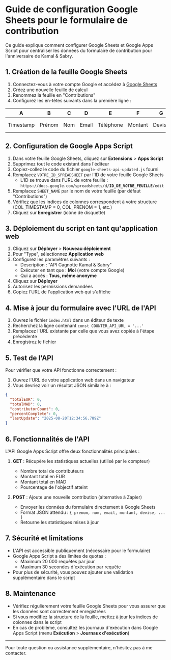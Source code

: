 # Guide de configuration Google Sheets pour le formulaire de contribution

Ce guide explique comment configurer Google Sheets et Google Apps Script pour centraliser les données du formulaire de contribution pour l'anniversaire de Kamal & Sabry.

## 1. Création de la feuille Google Sheets

1. Connectez-vous à votre compte Google et accédez à [Google Sheets](https://sheets.google.com)
2. Créez une nouvelle feuille de calcul
3. Renommez la feuille en "Contributions"
4. Configurez les en-têtes suivants dans la première ligne :

| A | B | C | D | E | F | G | H | I |
|---|---|---|---|---|---|---|---|---|
| Timestamp | Prénom | Nom | Email | Téléphone | Montant | Devise | Montant EUR | Montant MAD |

## 2. Configuration de Google Apps Script

1. Dans votre feuille Google Sheets, cliquez sur **Extensions** > **Apps Script**
2. Supprimez tout le code existant dans l'éditeur
3. Copiez-collez le code du fichier `google-sheets-api-updated.js` fourni
4. Remplacez `VOTRE_ID_SPREADSHEET` par l'ID de votre feuille Google Sheets
   - L'ID se trouve dans l'URL de votre feuille : `https://docs.google.com/spreadsheets/d/`**`ID_DE_VOTRE_FEUILLE`**`/edit`
5. Remplacez `SHEET_NAME` par le nom de votre feuille (par défaut "Contributions")
6. Vérifiez que les indices de colonnes correspondent à votre structure (COL_TIMESTAMP = 0, COL_PRENOM = 1, etc.)
7. Cliquez sur **Enregistrer** (icône de disquette)

## 3. Déploiement du script en tant qu'application web

1. Cliquez sur **Déployer** > **Nouveau déploiement**
2. Pour "Type", sélectionnez **Application web**
3. Configurez les paramètres suivants :
   - Description : "API Cagnotte Kamal & Sabry"
   - Exécuter en tant que : **Moi** (votre compte Google)
   - Qui a accès : **Tous, même anonyme**
4. Cliquez sur **Déployer**
5. Autorisez les permissions demandées
6. Copiez l'URL de l'application web qui s'affiche

## 4. Mise à jour du formulaire avec l'URL de l'API

1. Ouvrez le fichier `index.html` dans un éditeur de texte
2. Recherchez la ligne contenant `const COUNTER_API_URL = '...'`
3. Remplacez l'URL existante par celle que vous avez copiée à l'étape précédente
4. Enregistrez le fichier

## 5. Test de l'API

Pour vérifier que votre API fonctionne correctement :

1. Ouvrez l'URL de votre application web dans un navigateur
2. Vous devriez voir un résultat JSON similaire à :
```json
{
  "totalEUR": 0,
  "totalMAD": 0,
  "contributorCount": 0,
  "percentComplete": 0,
  "lastUpdate": "2025-08-20T12:34:56.789Z"
}
```

## 6. Fonctionnalités de l'API

L'API Google Apps Script offre deux fonctionnalités principales :

1. **GET** : Récupère les statistiques actuelles (utilisé par le compteur)
   - Nombre total de contributeurs
   - Montant total en EUR
   - Montant total en MAD
   - Pourcentage de l'objectif atteint

2. **POST** : Ajoute une nouvelle contribution (alternative à Zapier)
   - Envoyer les données du formulaire directement à Google Sheets
   - Format JSON attendu : `{ prenom, nom, email, montant, devise, ... }`
   - Retourne les statistiques mises à jour

## 7. Sécurité et limitations

- L'API est accessible publiquement (nécessaire pour le formulaire)
- Google Apps Script a des limites de quotas :
  - Maximum 20 000 requêtes par jour
  - Maximum 30 secondes d'exécution par requête
- Pour plus de sécurité, vous pouvez ajouter une validation supplémentaire dans le script

## 8. Maintenance

- Vérifiez régulièrement votre feuille Google Sheets pour vous assurer que les données sont correctement enregistrées
- Si vous modifiez la structure de la feuille, mettez à jour les indices de colonnes dans le script
- En cas de problème, consultez les journaux d'exécution dans Google Apps Script (menu **Exécution** > **Journaux d'exécution**)

---

Pour toute question ou assistance supplémentaire, n'hésitez pas à me contacter.

